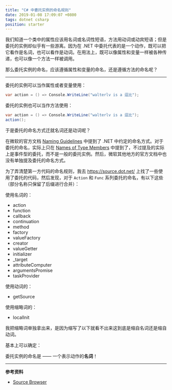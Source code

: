 ```yaml
---
title: "C# 中委托实例的命名规则"
date: 2019-01-08 17:09:07 +0800
tags: dotnet csharp
position: starter
---
```


我们知道一个类中的属性应该用名词或名词性短语，方法用动词或动宾短语；但是委托的实例却似乎有一些游离。因为在 .NET 中委托代表的是一个动作，既可以把它看作是名词，也可以看作是动词。在用法上，既可以像属性和变量一样被各种传递，也可以像一个方法一样被调用。

那么委托实例的命名，应该遵循属性和变量的命名，还是遵循方法的命名呢？

---

委托的实例可以当作属性或者变量使用：

```csharp
var action = () => Console.WriteLine("walterlv is a 逗比");
```

委托的实例也可以当作方法使用：

```csharp
var action = () => Console.WriteLine("walterlv is a 逗比");
action();
```

于是委托的命名方式迁就名词还是动词呢？

在微软的官方文档 [Naming Guidelines](https://docs.microsoft.com/en-us/dotnet/standard/design-guidelines/naming-guidelines) 中提到了 .NET 中约定的命名方式。对于委托的命名，实际上只在 [Names of Type Members](https://docs.microsoft.com/en-us/dotnet/standard/design-guidelines/names-of-type-members#names-of-events) 中提到了，不过提及的实际上是事件型的委托，而不是一般的委托实例。然后，微软其他地方的官方文档中也没有单独提及委托的命名方式。

为了弄清楚第一方代码的命名规则，我去 <https://source.dot.net/> 上找了一些使用了委托的代码，然后发现，对于 `Action` 和 `Func` 系列委托的命名，有以下这些（部分名称只保留了后缀进行合并）：

使用名词的：

- action
- function
- callback
- continuation
- method
- factory
- valueFactory
- creator
- valueGetter
- initializer
- _target
- attributeComputer
- argumentsPromise
- taskProvider

使用动词的：

- getSource

使用缩略词的：

- localInit

我把缩略词单独拿出来，是因为缩写了以下就看不出来这到底是缩自名词还是缩自动词。

基本上可以确定：

委托实例的命名是 —— 一个表示动作的**名词**！

---

**参考资料**

- [Source Browser](https://source.dot.net/)
